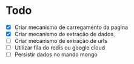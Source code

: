 # Todo

* [x] Criar mecanismo de carregamento da pagina
* [x] Criar mecanismo de extração de dados
* [ ] Criar mecanismo de extração de urls
* [ ] Utilizar fila do redis ou google cloud
* [ ] Persistir dados no mando mongo
